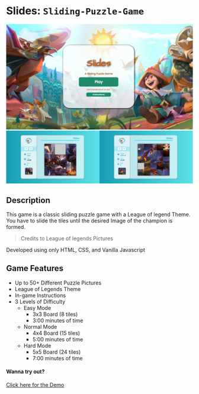 # Slides: `Sliding-Puzzle-Game`
![PictureImage](/Pictures/Preview1.jpg)  
![PictureImage](/Pictures/Preview2.jpg) 

## Description

This game is a classic sliding puzzle game with a League of legend Theme. You have to slide the tiles until the desired Image of the champion is formed.

> Credits to League of legends Pictures

Developed using only HTML, CSS, and Vanilla Javascript
## Game Features

- Up to 50+ Different Puzzle Pictures
- League of Legends Theme
- In-game Instructions
- 3 Levels of Difficulty
  - Easy Mode
    - 3x3 Board (8 tiles)
    - 3:00 minutes of time
  - Normal Mode
    - 4x4 Board (15 tiles)
    - 5:00 minutes of time
  - Hard Mode
    - 5x5 Board (24 tiles)
    - 7:00 minutes of time


#### Wanna try out? 
[Click here for the Demo](https://slidespuzzle.netlify.app/)

